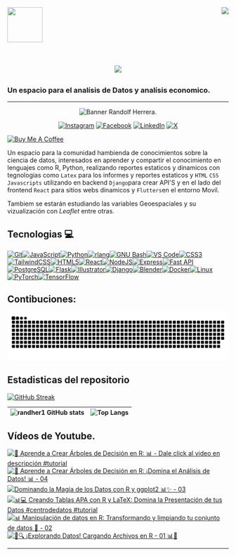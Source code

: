 <img align="right" src="https://visitor-badge.laobi.icu/badge?page_id=randher1.randher1" />

<img src="https://media.giphy.com/media/JrXas5ecb4FkwbFpIE/giphy.gif" width="80" height="80" style="margin-right: 20px"/>  

<h1 align="center">
    <img src="https://readme-typing-svg.herokuapp.com/?font=Righteous&size=35&center=true&vCenter=true&width=500&height=70&duration=4000&lines=Hola+a+Todos!+👋;+Soy+Randolf+Herrera!;" />
</h1>

### Un espacio para el analísis de Datos y analísis economico.
---
<div style="text-align: center;"> 

![Banner Randolf Herrera.](banner.png)

</div>

<div style="text-align: center;"> 

[![Instagram](https://img.shields.io/badge/Instagram-%23E4405F.svg?style=for-the-badge&logo=Instagram&ogoColor=white)](https://www.instagram.com/randolfherrera/)
[![Facebook](https://img.shields.io/badge/Facebook-%231877F2.svg?style=for-the-badge&logo=Facebook&logoColor=white)](https://www.facebook.com/profile.php?id=100089453334909)
[![LinkedIn](https://img.shields.io/badge/linkedin-%230077B5.svg?style=for-the-badge&logo=linkedin&logoColor=white)](https://www.linkedin.com/in/randolf-herrera-rinc%C3%B3n-/)
[![X](https://img.shields.io/badge/X-%23000000.svg?style=for-the-badge&logo=X&logoColor=white)](https://x.com/randolfherrera)
</div>

<a href="https://www.buymeacoffee.com/randherdatascience" target="_blank"><img src="https://cdn.buymeacoffee.com/buttons/v2/default-yellow.png" alt="Buy Me A Coffee" style="height: 50px !important;width: 217px !important;" ></a>




Un espacio para la comunidad hambienda de conocimientos sobre la ciencia de datos, interesados en aprender y compartir el conocimiento en lenguajes como R, Python, realizando reportes estaticos y dinamicos con tegnologias como `Latex` para los informes y reportes estaticos y `HTML` `CSS` `Javascripts` utilizando en backend `Django`para crear API'S y en el lado del frontend `React` para sitios webs dinamicos y `Flutters`en el entorno Movil.

Tambiem se estarán estudiando las variables Geoespaciales y su vizualización con $Leaflet$ entre otras.

## Tecnologias 💻 
<p align="left">
<a href="https://git-scm.com/" target="_blank" rel="noreferrer"><img src="https://raw.githubusercontent.com/danielcranney/readme-generator/main/public/icons/skills/git-colored.svg" width="36" height="36" alt="Git" /></a><a href="https://developer.mozilla.org/en-US/docs/Web/JavaScript" target="_blank" rel="noreferrer"><img src="https://raw.githubusercontent.com/danielcranney/readme-generator/main/public/icons/skills/javascript-colored.svg" width="36" height="36" alt="JavaScript" /></a><a href="https://www.python.org/" target="_blank" rel="noreferrer"><img src="https://raw.githubusercontent.com/danielcranney/readme-generator/main/public/icons/skills/python-colored.svg" width="36" height="36" alt="Python" /></a><a href="https://www.r-project.org/" target="_blank" rel="noreferrer"><img src="https://raw.githubusercontent.com/danielcranney/readme-generator/main/public/icons/skills/rlang-colored.svg" width="36" height="36" alt="rlang" /></a><a href="https://www.gnu.org/software/bash/" target="_blank" rel="noreferrer"><img src="https://raw.githubusercontent.com/danielcranney/readme-generator/main/public/icons/skills/gnubash.svg" width="36" height="36" alt="GNU Bash" /></a><a href="https://code.visualstudio.com/" target="_blank" rel="noreferrer"><img src="https://raw.githubusercontent.com/danielcranney/readme-generator/main/public/icons/skills/visualstudiocode.svg" width="36" height="36" alt="VS Code" /></a><a href="https://www.w3.org/TR/CSS/#css" target="_blank" rel="noreferrer"><img src="https://raw.githubusercontent.com/danielcranney/readme-generator/main/public/icons/skills/css3-colored.svg" width="36" height="36" alt="CSS3" /></a><a href="https://tailwindcss.com/" target="_blank" rel="noreferrer"><img src="https://raw.githubusercontent.com/danielcranney/readme-generator/main/public/icons/skills/tailwindcss-colored.svg" width="36" height="36" alt="TailwindCSS" /></a><a href="https://developer.mozilla.org/en-US/docs/Glossary/HTML5" target="_blank" rel="noreferrer"><img src="https://raw.githubusercontent.com/danielcranney/readme-generator/main/public/icons/skills/html5-colored.svg" width="36" height="36" alt="HTML5" /></a><a href="https://reactjs.org/" target="_blank" rel="noreferrer"><img src="https://raw.githubusercontent.com/danielcranney/readme-generator/main/public/icons/skills/react-colored.svg" width="36" height="36" alt="React" /></a><a href="https://nodejs.org/en/" target="_blank" rel="noreferrer"><img src="https://raw.githubusercontent.com/danielcranney/readme-generator/main/public/icons/skills/nodejs-colored.svg" width="36" height="36" alt="NodeJS" /></a><a href="https://expressjs.com/" target="_blank" rel="noreferrer"><img src="https://raw.githubusercontent.com/danielcranney/readme-generator/main/public/icons/skills/express-colored.svg" width="36" height="36" alt="Express" /></a><a href="https://fastapi.tiangolo.com/" target="_blank" rel="noreferrer"><img src="https://raw.githubusercontent.com/danielcranney/readme-generator/main/public/icons/skills/fastapi-colored.svg" width="36" height="36" alt="Fast API" /></a><a href="https://www.postgresql.org/" target="_blank" rel="noreferrer"><img src="https://raw.githubusercontent.com/danielcranney/readme-generator/main/public/icons/skills/postgresql-colored.svg" width="36" height="36" alt="PostgreSQL" /></a><a href="https://flask.palletsprojects.com/en/2.0.x/" target="_blank" rel="noreferrer"><img src="https://raw.githubusercontent.com/danielcranney/readme-generator/main/public/icons/skills/flask-colored.svg" width="36" height="36" alt="Flask" /></a><a href="https://www.adobe.com/uk/products/illustrator.html" target="_blank" rel="noreferrer"><img src="https://raw.githubusercontent.com/danielcranney/readme-generator/main/public/icons/skills/illustrator-colored.svg" width="36" height="36" alt="Illustrator" /></a><a href="https://www.djangoproject.com/" target="_blank" rel="noreferrer"><img src="https://raw.githubusercontent.com/danielcranney/readme-generator/main/public/icons/skills/django-colored.svg" width="36" height="36" alt="Django" /></a><a href="https://www.blender.org/" target="_blank" rel="noreferrer"><img src="https://raw.githubusercontent.com/danielcranney/readme-generator/main/public/icons/skills/blender-colored.svg" width="36" height="36" alt="Blender" /></a><a href="https://www.docker.com/" target="_blank" rel="noreferrer"><img src="https://raw.githubusercontent.com/danielcranney/readme-generator/main/public/icons/skills/docker-colored.svg" width="36" height="36" alt="Docker" /></a><a href="https://www.linux.org" target="_blank" rel="noreferrer"><img src="https://raw.githubusercontent.com/danielcranney/readme-generator/main/public/icons/skills/linux-colored.svg" width="36" height="36" alt="Linux" /></a><a href="https://pytorch.org/" target="_blank" rel="noreferrer"><img src="https://raw.githubusercontent.com/danielcranney/readme-generator/main/public/icons/skills/pytorch-colored.svg" width="36" height="36" alt="PyTorch" /></a><a href="https://www.tensorflow.org/" target="_blank" rel="noreferrer"><img src="https://raw.githubusercontent.com/danielcranney/readme-generator/main/public/icons/skills/tensorflow-colored.svg" width="36" height="36" alt="TensorFlow" /></a>
                    </p>
                    
## Contibuciones:
![Snake](https://raw.githubusercontent.com/randher1/randher1/output/github-contribution-grid-snake-dark.svg)

## Estadisticas del repositorio

[![GitHub Streak](https://streak-stats.demolab.com/?user=randher1&theme=dark)](https://git.io/streak-stats)





|![randher1 GitHub stats](https://github-readme-stats.vercel.app/api?username=randher1&show_icons=true&theme=dark)|![Top Langs](https://github-readme-stats.vercel.app/api/top-langs/?username=randher1&layout=compact&&langs_count=8&theme=dark)|
|----|----|

## Vídeos de Youtube.

<!-- BEGIN YOUTUBE-CARDS -->
[![🌳 Aprende a Crear Árboles de Decisión en R:  📊 - Dale click al video en descripción #tutorial](https://ytcards.demolab.com/?id=pttfyuMgtBA&title=%F0%9F%8C%B3+Aprende+a+Crear+%C3%81rboles+de+Decisi%C3%B3n+en+R%3A++%F0%9F%93%8A+-+Dale+click+al+video+en+descripci%C3%B3n+%23tutorial&lang=en&timestamp=1714536823&background_color=%230d1117&title_color=%23ffffff&stats_color=%23dedede&max_title_lines=1&width=250&border_radius=5 "🌳 Aprende a Crear Árboles de Decisión en R:  📊 - Dale click al video en descripción #tutorial")](https://www.youtube.com/watch?v=pttfyuMgtBA)
[![🌳 Aprende a Crear Árboles de Decisión en R: ¡Domina el Análisis de Datos! 📊 - 04](https://ytcards.demolab.com/?id=aLG1FfhSOrA&title=%F0%9F%8C%B3+Aprende+a+Crear+%C3%81rboles+de+Decisi%C3%B3n+en+R%3A+%C2%A1Domina+el+An%C3%A1lisis+de+Datos%21+%F0%9F%93%8A+-+04&lang=en&timestamp=1714499544&background_color=%230d1117&title_color=%23ffffff&stats_color=%23dedede&max_title_lines=1&width=250&border_radius=5 "🌳 Aprende a Crear Árboles de Decisión en R: ¡Domina el Análisis de Datos! 📊 - 04")](https://www.youtube.com/watch?v=aLG1FfhSOrA)
[![Dominando la Magia de los Datos con R y ggplot2 📊✨ - 03](https://ytcards.demolab.com/?id=5EWWG5DvO98&title=Dominando+la+Magia+de+los+Datos+con+R+y+ggplot2+%F0%9F%93%8A%E2%9C%A8+-+03&lang=en&timestamp=1713905239&background_color=%230d1117&title_color=%23ffffff&stats_color=%23dedede&max_title_lines=1&width=250&border_radius=5 "Dominando la Magia de los Datos con R y ggplot2 📊✨ - 03")](https://www.youtube.com/watch?v=5EWWG5DvO98)
[![📊💻 Creando Tablas APA con R y LaTeX: Domina la Presentación de tus Datos #centrodedatos #tutorial](https://ytcards.demolab.com/?id=RAC461aKq0k&title=%F0%9F%93%8A%F0%9F%92%BB+Creando+Tablas+APA+con+R+y+LaTeX%3A+Domina+la+Presentaci%C3%B3n+de+tus+Datos+%23centrodedatos+%23tutorial&lang=en&timestamp=1713322219&background_color=%230d1117&title_color=%23ffffff&stats_color=%23dedede&max_title_lines=1&width=250&border_radius=5 "📊💻 Creando Tablas APA con R y LaTeX: Domina la Presentación de tus Datos #centrodedatos #tutorial")](https://www.youtube.com/watch?v=RAC461aKq0k)
[![📊 Manipulación de datos en R: Transformando y limpiando tu conjunto de datos 🧹 - 02](https://ytcards.demolab.com/?id=D8lY3euBz-8&title=%F0%9F%93%8A+Manipulaci%C3%B3n+de+datos+en+R%3A+Transformando+y+limpiando+tu+conjunto+de+datos+%F0%9F%A7%B9+-+02&lang=en&timestamp=1713230311&background_color=%230d1117&title_color=%23ffffff&stats_color=%23dedede&max_title_lines=1&width=250&border_radius=5 "📊 Manipulación de datos en R: Transformando y limpiando tu conjunto de datos 🧹 - 02")](https://www.youtube.com/watch?v=D8lY3euBz-8)
[![📂🔍 ¡Explorando Datos! Cargando Archivos en R - 01 📊🔌](https://ytcards.demolab.com/?id=beltQGIiLmc&title=%F0%9F%93%82%F0%9F%94%8D+%C2%A1Explorando+Datos%21+Cargando+Archivos+en+R+-+01+%F0%9F%93%8A%F0%9F%94%8C&lang=en&timestamp=1712529186&background_color=%230d1117&title_color=%23ffffff&stats_color=%23dedede&max_title_lines=1&width=250&border_radius=5 "📂🔍 ¡Explorando Datos! Cargando Archivos en R - 01 📊🔌")](https://www.youtube.com/watch?v=beltQGIiLmc)
<!-- END YOUTUBE-CARDS -->

---
